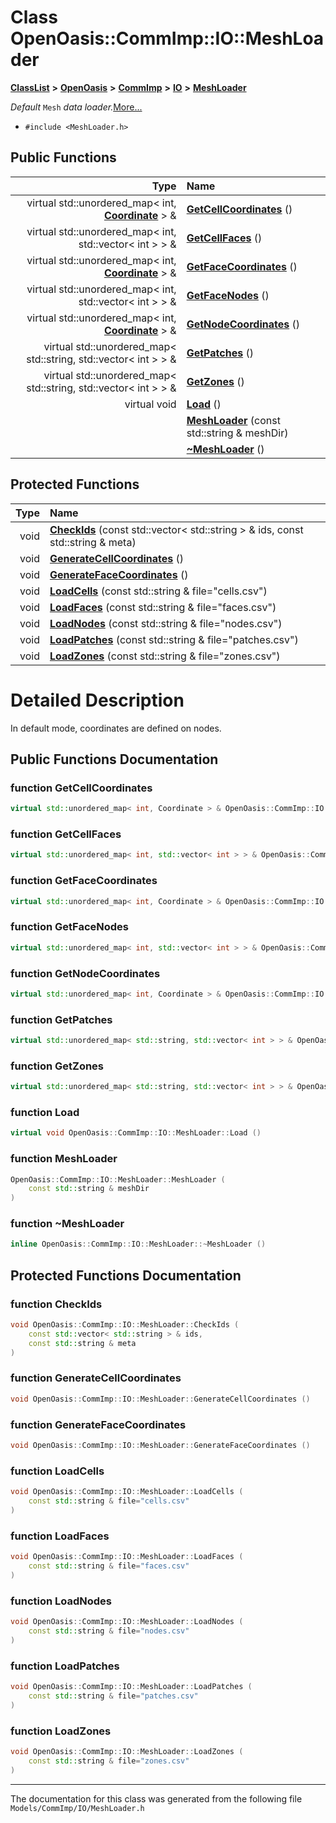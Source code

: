 

# Class OpenOasis::CommImp::IO::MeshLoader



[**ClassList**](annotated.md) **>** [**OpenOasis**](namespace_open_oasis.md) **>** [**CommImp**](namespace_open_oasis_1_1_comm_imp.md) **>** [**IO**](namespace_open_oasis_1_1_comm_imp_1_1_i_o.md) **>** [**MeshLoader**](class_open_oasis_1_1_comm_imp_1_1_i_o_1_1_mesh_loader.md)



_Default_ `Mesh` _data loader._[More...](#detailed-description)

* `#include <MeshLoader.h>`





































## Public Functions

| Type | Name |
| ---: | :--- |
| virtual std::unordered\_map&lt; int, [**Coordinate**](struct_open_oasis_1_1_comm_imp_1_1_spatial_1_1_coordinate.md) &gt; & | [**GetCellCoordinates**](#function-getcellcoordinates) () <br> |
| virtual std::unordered\_map&lt; int, std::vector&lt; int &gt; &gt; & | [**GetCellFaces**](#function-getcellfaces) () <br> |
| virtual std::unordered\_map&lt; int, [**Coordinate**](struct_open_oasis_1_1_comm_imp_1_1_spatial_1_1_coordinate.md) &gt; & | [**GetFaceCoordinates**](#function-getfacecoordinates) () <br> |
| virtual std::unordered\_map&lt; int, std::vector&lt; int &gt; &gt; & | [**GetFaceNodes**](#function-getfacenodes) () <br> |
| virtual std::unordered\_map&lt; int, [**Coordinate**](struct_open_oasis_1_1_comm_imp_1_1_spatial_1_1_coordinate.md) &gt; & | [**GetNodeCoordinates**](#function-getnodecoordinates) () <br> |
| virtual std::unordered\_map&lt; std::string, std::vector&lt; int &gt; &gt; & | [**GetPatches**](#function-getpatches) () <br> |
| virtual std::unordered\_map&lt; std::string, std::vector&lt; int &gt; &gt; & | [**GetZones**](#function-getzones) () <br> |
| virtual void | [**Load**](#function-load) () <br> |
|   | [**MeshLoader**](#function-meshloader) (const std::string & meshDir) <br> |
|   | [**~MeshLoader**](#function-meshloader) () <br> |
























## Protected Functions

| Type | Name |
| ---: | :--- |
|  void | [**CheckIds**](#function-checkids) (const std::vector&lt; std::string &gt; & ids, const std::string & meta) <br> |
|  void | [**GenerateCellCoordinates**](#function-generatecellcoordinates) () <br> |
|  void | [**GenerateFaceCoordinates**](#function-generatefacecoordinates) () <br> |
|  void | [**LoadCells**](#function-loadcells) (const std::string & file="cells.csv") <br> |
|  void | [**LoadFaces**](#function-loadfaces) (const std::string & file="faces.csv") <br> |
|  void | [**LoadNodes**](#function-loadnodes) (const std::string & file="nodes.csv") <br> |
|  void | [**LoadPatches**](#function-loadpatches) (const std::string & file="patches.csv") <br> |
|  void | [**LoadZones**](#function-loadzones) (const std::string & file="zones.csv") <br> |




# Detailed Description


In default mode, coordinates are defined on nodes. 


    
## Public Functions Documentation




### function GetCellCoordinates 

```C++
virtual std::unordered_map< int, Coordinate > & OpenOasis::CommImp::IO::MeshLoader::GetCellCoordinates () 
```






### function GetCellFaces 

```C++
virtual std::unordered_map< int, std::vector< int > > & OpenOasis::CommImp::IO::MeshLoader::GetCellFaces () 
```






### function GetFaceCoordinates 

```C++
virtual std::unordered_map< int, Coordinate > & OpenOasis::CommImp::IO::MeshLoader::GetFaceCoordinates () 
```






### function GetFaceNodes 

```C++
virtual std::unordered_map< int, std::vector< int > > & OpenOasis::CommImp::IO::MeshLoader::GetFaceNodes () 
```






### function GetNodeCoordinates 

```C++
virtual std::unordered_map< int, Coordinate > & OpenOasis::CommImp::IO::MeshLoader::GetNodeCoordinates () 
```






### function GetPatches 

```C++
virtual std::unordered_map< std::string, std::vector< int > > & OpenOasis::CommImp::IO::MeshLoader::GetPatches () 
```






### function GetZones 

```C++
virtual std::unordered_map< std::string, std::vector< int > > & OpenOasis::CommImp::IO::MeshLoader::GetZones () 
```






### function Load 

```C++
virtual void OpenOasis::CommImp::IO::MeshLoader::Load () 
```






### function MeshLoader 

```C++
OpenOasis::CommImp::IO::MeshLoader::MeshLoader (
    const std::string & meshDir
) 
```






### function ~MeshLoader 

```C++
inline OpenOasis::CommImp::IO::MeshLoader::~MeshLoader () 
```



## Protected Functions Documentation




### function CheckIds 

```C++
void OpenOasis::CommImp::IO::MeshLoader::CheckIds (
    const std::vector< std::string > & ids,
    const std::string & meta
) 
```






### function GenerateCellCoordinates 

```C++
void OpenOasis::CommImp::IO::MeshLoader::GenerateCellCoordinates () 
```






### function GenerateFaceCoordinates 

```C++
void OpenOasis::CommImp::IO::MeshLoader::GenerateFaceCoordinates () 
```






### function LoadCells 

```C++
void OpenOasis::CommImp::IO::MeshLoader::LoadCells (
    const std::string & file="cells.csv"
) 
```






### function LoadFaces 

```C++
void OpenOasis::CommImp::IO::MeshLoader::LoadFaces (
    const std::string & file="faces.csv"
) 
```






### function LoadNodes 

```C++
void OpenOasis::CommImp::IO::MeshLoader::LoadNodes (
    const std::string & file="nodes.csv"
) 
```






### function LoadPatches 

```C++
void OpenOasis::CommImp::IO::MeshLoader::LoadPatches (
    const std::string & file="patches.csv"
) 
```






### function LoadZones 

```C++
void OpenOasis::CommImp::IO::MeshLoader::LoadZones (
    const std::string & file="zones.csv"
) 
```




------------------------------
The documentation for this class was generated from the following file `Models/CommImp/IO/MeshLoader.h`

